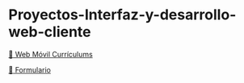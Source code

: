 # Proyectos-Interfaz-y-desarrollo-web-cliente

[:iphone: Web Móvil Currículums](https://aminmboankod.github.io/Dise-o-interfaz-web-Desarrollo-web-cliente/WebMovilCurriculums/)

[:pencil: Formulario](https://aminmboankod.github.io/Dise-o-interfaz-web-Desarrollo-web-cliente/Formulario/)
